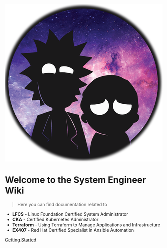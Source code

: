 <!-- ![logo](https://cdn.jsdelivr.net/npm/docsify-darklight-theme@latest/icons/docsify-darklight-theme-logo.png) -->
![logo](https://raw.githubusercontent.com/Bes0n/SYSWIKI/master/documentation/rick-logo.png ':size=100%')

# Welcome to the System Engineer Wiki

> Here you can find documentation related to

- **LFCS** - Linux Foundation Certified System Administrator
- **CKA** - Certified Kubernetes Administrator
- **Terraform** - Using Terraform to Manage Applications and Infrastructure
- **EX407** - Red Hat Certified Specialist in Ansible Automation

<!-- [Preview](https://boopathikumar018.github.io/docsify-darklight-theme) -->
[Getting Started](#content-list)

